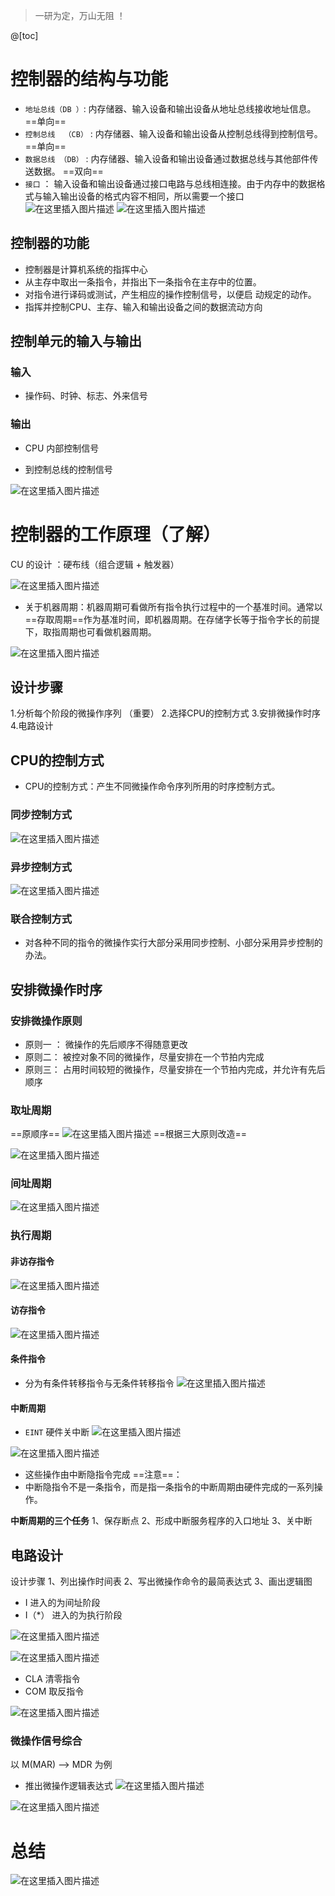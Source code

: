 ﻿> 一研为定，万山无阻 ！

@[toc]
# 控制器的结构与功能
- `地址总线（DB ）`: 内存储器、输入设备和输出设备从地址总线接收地址信息。==单向==
- `控制总线  （CB）` : 内存储器、输入设备和输出设备从控制总线得到控制信号。==单向==
- `数据总线 （DB）` : 内存储器、输入设备和输出设备通过数据总线与其他部件传送数据。 ==双向==
- `接口` ： 输入设备和输出设备通过接口电路与总线相连接。由于内存中的数据格式与输入输出设备的格式内容不相同，所以需要一个接口
![在这里插入图片描述](https://img-blog.csdnimg.cn/2021051911382034.png?x-oss-process=image/watermark,type_ZmFuZ3poZW5naGVpdGk,shadow_10,text_aHR0cHM6Ly9ibG9nLmNzZG4ubmV0L1F1YW50dW1Zb3U=,size_16,color_FFFFFF,t_70)
![在这里插入图片描述](https://img-blog.csdnimg.cn/20210519162347261.png?x-oss-process=image/watermark,type_ZmFuZ3poZW5naGVpdGk,shadow_10,text_aHR0cHM6Ly9ibG9nLmNzZG4ubmV0L1F1YW50dW1Zb3U=,size_16,color_FFFFFF,t_70)
## 控制器的功能
- 控制器是计算机系统的指挥中心
- 从主存中取出一条指令，并指出下一条指令在主存中的位置。
- 对指令进行译码或测试，产生相应的操作控制信号，以便启
动规定的动作。
- 指挥并控制CPU、主存、输入和输出设备之间的数据流动方向

## 控制单元的输入与输出
### 输入
- 操作码、时钟、标志、外来信号

### 输出
- CPU  内部控制信号

- 到控制总线的控制信号

![在这里插入图片描述](https://img-blog.csdnimg.cn/20210520085331391.png?x-oss-process=image/watermark,type_ZmFuZ3poZW5naGVpdGk,shadow_10,text_aHR0cHM6Ly9ibG9nLmNzZG4ubmV0L1F1YW50dW1Zb3U=,size_16,color_FFFFFF,t_70)

# 控制器的工作原理（了解）
CU 的设计 ：硬布线（组合逻辑 + 触发器）


![在这里插入图片描述](https://img-blog.csdnimg.cn/20210520090030363.png?x-oss-process=image/watermark,type_ZmFuZ3poZW5naGVpdGk,shadow_10,text_aHR0cHM6Ly9ibG9nLmNzZG4ubmV0L1F1YW50dW1Zb3U=,size_16,color_FFFFFF,t_70)

- 关于机器周期：机器周期可看做所有指令执行过程中的一个基准时间。通常以==存取周期==作为基准时间，即机器周期。在存储字长等于指令字长的前提下，取指周期也可看做机器周期。


![在这里插入图片描述](https://img-blog.csdnimg.cn/20210520090516385.png?x-oss-process=image/watermark,type_ZmFuZ3poZW5naGVpdGk,shadow_10,text_aHR0cHM6Ly9ibG9nLmNzZG4ubmV0L1F1YW50dW1Zb3U=,size_16,color_FFFFFF,t_70)
## 设计步骤
1.分析每个阶段的微操作序列 （重要）
2.选择CPU的控制方式
3.安排微操作时序
4.电路设计

## CPU的控制方式
- CPU的控制方式：产生不同微操作命令序列所用的时序控制方式。

### 同步控制方式
![在这里插入图片描述](https://img-blog.csdnimg.cn/20210520091051643.png?x-oss-process=image/watermark,type_ZmFuZ3poZW5naGVpdGk,shadow_10,text_aHR0cHM6Ly9ibG9nLmNzZG4ubmV0L1F1YW50dW1Zb3U=,size_16,color_FFFFFF,t_70)
### 异步控制方式
![在这里插入图片描述](https://img-blog.csdnimg.cn/20210520091241136.png)

### 联合控制方式
- 对各种不同的指令的微操作实行大部分采用同步控制、小部分采用异步控制的办法。


## 安排微操作时序
### 安排微操作原则
- 原则一 ： 微操作的先后顺序不得随意更改
- 原则二：  被控对象不同的微操作，尽量安排在一个节拍内完成
- 原则三：  占用时间较短的微操作，尽量安排在一个节拍内完成，并允许有先后顺序
  

### 取址周期
==原顺序==
![在这里插入图片描述](https://img-blog.csdnimg.cn/20210520103905173.png)
==根据三大原则改造==

![在这里插入图片描述](https://img-blog.csdnimg.cn/20210520104108694.png?x-oss-process=image/watermark,type_ZmFuZ3poZW5naGVpdGk,shadow_10,text_aHR0cHM6Ly9ibG9nLmNzZG4ubmV0L1F1YW50dW1Zb3U=,size_16,color_FFFFFF,t_70)
### 间址周期

![在这里插入图片描述](https://img-blog.csdnimg.cn/20210520104218532.png?x-oss-process=image/watermark,type_ZmFuZ3poZW5naGVpdGk,shadow_10,text_aHR0cHM6Ly9ibG9nLmNzZG4ubmV0L1F1YW50dW1Zb3U=,size_16,color_FFFFFF,t_70)
### 执行周期
#### 非访存指令

![在这里插入图片描述](https://img-blog.csdnimg.cn/2021052010534187.png?x-oss-process=image/watermark,type_ZmFuZ3poZW5naGVpdGk,shadow_10,text_aHR0cHM6Ly9ibG9nLmNzZG4ubmV0L1F1YW50dW1Zb3U=,size_16,color_FFFFFF,t_70)
#### 访存指令

![在这里插入图片描述](https://img-blog.csdnimg.cn/2021052010570417.png?x-oss-process=image/watermark,type_ZmFuZ3poZW5naGVpdGk,shadow_10,text_aHR0cHM6Ly9ibG9nLmNzZG4ubmV0L1F1YW50dW1Zb3U=,size_16,color_FFFFFF,t_70)
#### 条件指令
- 分为有条件转移指令与无条件转移指令
![在这里插入图片描述](https://img-blog.csdnimg.cn/20210520110335934.png?x-oss-process=image/watermark,type_ZmFuZ3poZW5naGVpdGk,shadow_10,text_aHR0cHM6Ly9ibG9nLmNzZG4ubmV0L1F1YW50dW1Zb3U=,size_16,color_FFFFFF,t_70)
#### 中断周期
- `EINT`   硬件关中断
![在这里插入图片描述](https://img-blog.csdnimg.cn/20210520112445979.png?x-oss-process=image/watermark,type_ZmFuZ3poZW5naGVpdGk,shadow_10,text_aHR0cHM6Ly9ibG9nLmNzZG4ubmV0L1F1YW50dW1Zb3U=,size_16,color_FFFFFF,t_70)

![在这里插入图片描述](https://img-blog.csdnimg.cn/20210520112550540.png?x-oss-process=image/watermark,type_ZmFuZ3poZW5naGVpdGk,shadow_10,text_aHR0cHM6Ly9ibG9nLmNzZG4ubmV0L1F1YW50dW1Zb3U=,size_16,color_FFFFFF,t_70)
- 这些操作由中断隐指令完成
==注意==：
- 中断隐指令不是一条指令，而是指一条指令的中断周期由硬件完成的一系列操作。

**中断周期的三个任务**
1、保存断点
2、形成中断服务程序的入口地址
3、关中断

## 电路设计
设计步骤
1、列出操作时间表
2、写出微操作命令的最简表达式
3、画出逻辑图

- I 进入的为间址阶段
- I（*） 进入的为执行阶段

![在这里插入图片描述](https://img-blog.csdnimg.cn/20210520113828948.png?x-oss-process=image/watermark,type_ZmFuZ3poZW5naGVpdGk,shadow_10,text_aHR0cHM6Ly9ibG9nLmNzZG4ubmV0L1F1YW50dW1Zb3U=,size_16,color_FFFFFF,t_70)

![在这里插入图片描述](https://img-blog.csdnimg.cn/20210520113926456.png?x-oss-process=image/watermark,type_ZmFuZ3poZW5naGVpdGk,shadow_10,text_aHR0cHM6Ly9ibG9nLmNzZG4ubmV0L1F1YW50dW1Zb3U=,size_16,color_FFFFFF,t_70)
- CLA  清零指令
- COM  取反指令
  
![在这里插入图片描述](https://img-blog.csdnimg.cn/2021052011463229.png?x-oss-process=image/watermark,type_ZmFuZ3poZW5naGVpdGk,shadow_10,text_aHR0cHM6Ly9ibG9nLmNzZG4ubmV0L1F1YW50dW1Zb3U=,size_16,color_FFFFFF,t_70)
### 微操作信号综合
以 M(MAR)   --> MDR  为例

- 推出微操作逻辑表达式
![在这里插入图片描述](https://img-blog.csdnimg.cn/20210520195953981.png?x-oss-process=image/watermark,type_ZmFuZ3poZW5naGVpdGk,shadow_10,text_aHR0cHM6Ly9ibG9nLmNzZG4ubmV0L1F1YW50dW1Zb3U=,size_16,color_FFFFFF,t_70)

![在这里插入图片描述](https://img-blog.csdnimg.cn/20210520201830740.png?x-oss-process=image/watermark,type_ZmFuZ3poZW5naGVpdGk,shadow_10,text_aHR0cHM6Ly9ibG9nLmNzZG4ubmV0L1F1YW50dW1Zb3U=,size_16,color_FFFFFF,t_70)

# 总结
![在这里插入图片描述](https://img-blog.csdnimg.cn/20210520201926612.png?x-oss-process=image/watermark,type_ZmFuZ3poZW5naGVpdGk,shadow_10,text_aHR0cHM6Ly9ibG9nLmNzZG4ubmV0L1F1YW50dW1Zb3U=,size_16,color_FFFFFF,t_70)

